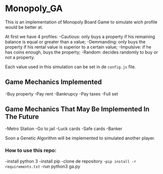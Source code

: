 # Monopoly_GA

This is an implementation of Monopoly Board Game to simulate wich profile would be better at.

At first we have 4 profiles:
-Cautious: only buys a property if his remaining balance is equal or greater than a value;
-Demmanding: only buys the property if his rental value is superior to a certain value;
-Impulsive: if he has coins enough, buys the property;
-Random: decides randomly to buy or not a property.

Each value used in this simulation can be set in de `config.js` file.

## Game Mechanics Implemented
-Buy property
-Pay rent
-Bankrupcy
-Pay taxes
-Full set

## Game Mechanics That May Be Implemented In The Future
-Metro Station
-Go to jail
-Luck cards
-Safe cards
-Banker

Soon a Genetic Algorithm will be implemented to simulated another player.


### How to use this repo:
-install python 3
-install pip
-clone de repository
-`pip install -r requirements.txt`
-run python3 ga.py